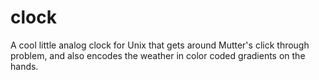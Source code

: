 # clock
A cool little analog clock for Unix that gets around Mutter's click through problem, and also encodes the weather in color coded gradients on the hands.
